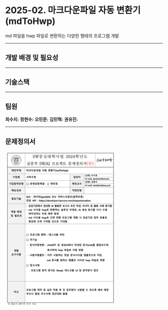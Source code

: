 # 2025-02. 마크다운파일 자동 변환기(mdToHwp)
md 파일을 hwp 파일로 변환하는 다양한 형태의 프로그램 개발

***

## 개발 배경 및 필요성

***

## 기술스택

***

## 팀원
**최수지:** 
**정현수:** 
**오민준:** 
**김민혁:** 
**권유진:** 

***

## 문제정의서
<img src="./docs/assets/문제정의서.png" alt="문제정의서 요약" width="70%" />
